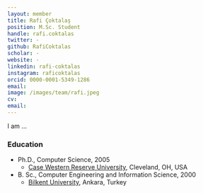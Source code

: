 ```yaml
---
layout: member
title: Rafi Çoktalaş
position: M.Sc. Student
handle: rafi.coktalas
twitter: -
github: RafiCoktalas
scholar: -
website: -
linkedin: rafi-coktalas
instagram: raficoktalas
orcid: 0000-0001-5349-1286
email: 
image: /images/team/rafi.jpeg
cv: 
email: 
---
```


I am ...

### Education

- Ph.D., Computer Science, 2005
  - [Case Western Reserve University](https://engineering.case.edu/computer-and-data-sciences), Cleveland, OH, USA
- B. Sc., Computer Engineering and Information Science, 2000
  - [Bilkent University](http://www.cs.bilkent.edu.tr/), Ankara, Turkey


